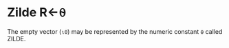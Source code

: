 <div style="display: none;">
  ⍬
</div>

<h1 class="heading"><span class="name">Zilde</span> <span class="command">R←⍬</span></h1>

The empty vector (`⍳0`) may be represented by the numeric constant `⍬` called ZILDE.